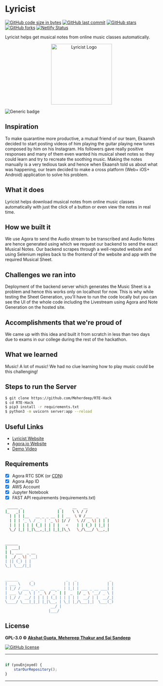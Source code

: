 # Lyricist

[![GitHub code size in bytes](https://img.shields.io/github/languages/code-size/akshatvg/Lyricist?logo=github&style=social)](https://github.com/akshatvg/) [![GitHub last commit](https://img.shields.io/github/last-commit/akshatvg/Lyricist?style=social&logo=git)](https://github.com/akshatvg/) [![GitHub stars](https://img.shields.io/github/stars/akshatvg/Lyricist?style=social)](https://github.com/akshatvg/Lyricist/stargazers) [![GitHub forks](https://img.shields.io/github/forks/akshatvg/Lyricist?style=social&logo=git)](https://github.com/akshatvg/Lyricist/network) [![Netlify Status](https://api.netlify.com/api/v1/badges/710e7028-fea0-41d1-a1aa-e636386222b7/deploy-status)](https://app.netlify.com/sites/lyricist-agora/deploys)


Lyricist helps get musical notes from online music classes automatically.

<p align="center">
<a href="https://lyricist.akshatvg.com">
<img src="https://lyricist.akshatvg.com/assets/img/logo.png" width="200px" height="200px" alt="Lyricist Logo"/>
</a>
</p>

![Generic badge](https://img.shields.io/badge/Lyricist-With_Agora-orange) 

## Inspiration
To make quarantine more productive, a mutual friend of our team, Ekaansh decided to start posting videos of him playing the guitar playing new tunes composed by him on his Instagram. His followers gave really positive responses and many of them even wanted his musical sheet notes so they could learn and try to recreate the soothing music. Making the notes manually is a very tedious task and hence when Ekaansh told us about what was happening, our team decided to make a cross platform (Web+ iOS+ Android) application to solve his problem.

## What it does
Lyricist helps download musical notes from online music classes automatically with just the click of a button or even view the notes in real time.

## How we built it
We use Agora to send the Audio stream to be transcribed and Audio Notes are hence generated using which we request our backend to send the exact Musical Notes. Our backend scrapes through a well-reputed website and using Selenium replies back to the frontend of the website and app with the required Musical Sheet.

## Challenges we ran into
Deployment of the backend server which generates the Music Sheet is a problem and hence this works only on localhost for now. This is why while testing the Sheet Generation, you'll have to run the code locally but you can see the UI of the whole code including the Livestream using Agora and Note Generation on the hosted site.

## Accomplishments that we're proud of
We came up with this idea and built it from scratch in less than two days due to exams in our college during the rest of the hackathon.

## What we learned
Music! A lot of music! We had no clue learning how to play music could be this challenging!

## Steps to run the Server
```bash
$ git clone https://github.com/Meherdeep/RTE-Hack
$ cd RTE-Hack
$ pip3 install -r requirements.txt
$ python3 -m uvicorn server:app --reload
```

## Useful Links
- [Lyricist Website](https://lyricist.akshatvg.com)
- [Agora.io Website](https://www.agora.io)
- [Demo Video](https://vimeo.com/449633557)

## Requirements
-  [x] Agora RTC SDK (or <a href="https://github.com/akshatvg/Agora-RTC-CDN">CDN</a>)
-  [x] Agora App ID
-  [x] AWS Account
-  [x] Jupyter Notebook
-  [x] FAST API requirements (requirements.txt)

```bash
 _____ _                 _     __   __            
|_   _| |               | |    \ \ / /            
  | | | |__   __ _ _ __ | | __  \ V /___  _   _   
  | | | '_ \ / _` | '_ \| |/ /   \ // _ \| | | |  
  | | | | | | (_| | | | |   <    | | (_) | |_| |  
  \_/ |_| |_|\__,_|_| |_|_|\_\   \_/\___/ \__,_|  
                                                  
                                                  
______                                            
|  ___|                                           
| |_ ___  _ __                                    
|  _/ _ \| '__|                                   
| || (_) | |                                      
\_| \___/|_|                                      
                                                  
                                                  
______      _               _   _               _ 
| ___ \    (_)             | | | |             | |
| |_/ / ___ _ _ __   __ _  | |_| | ___ _ __ ___| |
| ___ \/ _ \ | '_ \ / _` | |  _  |/ _ \ '__/ _ \ |
| |_/ /  __/ | | | | (_| | | | | |  __/ | |  __/_|
\____/ \___|_|_| |_|\__, | \_| |_/\___|_|  \___(_)
                     __/ |                        
                    |___/                         

```

## License

**GPL-3.0 &copy; [Akshat Gupta, Mehereep Thakur and Sai Sandeep](https://github.com/akshatvg/Lyricist/blob/master/LICENSE)**

[![GitHub license](https://img.shields.io/github/license/akshatvg/Lyricist?style=social&logo=github)](https://github.com/akshatvg/Lyricist/blob/master/LICENSE)

---------

```javascript

if (youEnjoyed) {
    starOurRepository();
}

```

-----------

